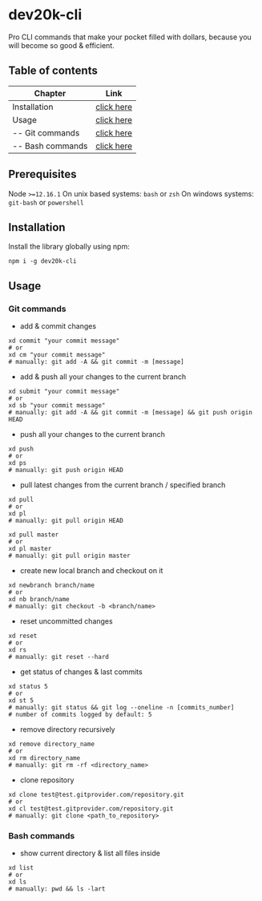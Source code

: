 # dev20k-cli
Pro CLI commands that make your pocket filled with dollars, because you will become so good &amp;  efficient.

## Table of contents
| Chapter        | Link          
| ------------- |:-------------:|
| Installation      | [click here](#installation)   |
| Usage             | [click here](#usage)          | 
| -- Git commands  | [click here](#git-commands)   |
| -- Bash commands  | [click here](#bash-commands)   |

## Prerequisites
Node `>=12.16.1`
On unix based systems: `bash` or `zsh`
On windows systems: `git-bash` or `powershell`

## Installation
Install the library globally using npm:

```shell script
npm i -g dev20k-cli
```

## Usage
### Git commands
- add & commit changes

```shell script
xd commit "your commit message"
# or
xd cm "your commit message"
# manually: git add -A && git commit -m [message]
```

- add & push all your changes to the current branch

```shell script
xd submit "your commit message"
# or
xd sb "your commit message"
# manually: git add -A && git commit -m [message] && git push origin HEAD
```

- push all your changes to the current branch

```shell script
xd push
# or
xd ps
# manually: git push origin HEAD
```

- pull latest changes from the current branch / specified branch

```shell script
xd pull
# or
xd pl
# manually: git pull origin HEAD
```

```shell script
xd pull master
# or
xd pl master
# manually: git pull origin master
```

- create new local branch and checkout on it

```shell script
xd newbranch branch/name
# or
xd nb branch/name
# manually: git checkout -b <branch/name>
```

- reset uncommitted changes 

```shell script
xd reset
# or
xd rs
# manually: git reset --hard
```

- get status of changes & last commits

```shell script
xd status 5
# or
xd st 5
# manually: git status && git log --oneline -n [commits_number]
# number of commits logged by default: 5
```

- remove directory recursively

```shell script
xd remove directory_name
# or
xd rm directory_name
# manually: git rm -rf <directory_name>
```

- clone repository

```shell script
xd clone test@test.gitprovider.com/repository.git
# or
xd cl test@test.gitprovider.com/repository.git
# manually: git clone <path_to_repository>
```

### Bash commands
- show current directory & list all files inside

```shell script
xd list
# or
xd ls
# manually: pwd && ls -lart
```
